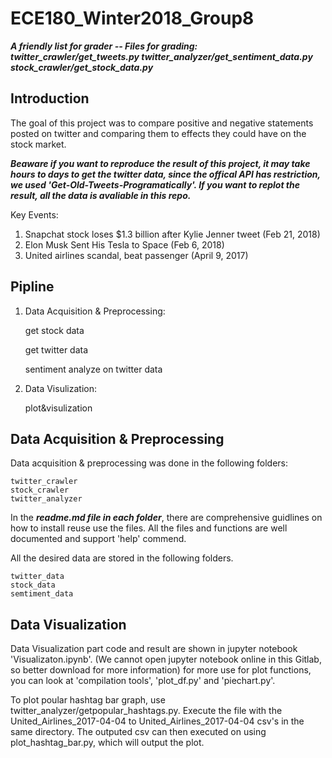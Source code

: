 # ECE180_Winter2018_Group8

***A friendly list for grader -- Files for grading:
twitter_crawler/get_tweets.py
twitter_analyzer/get_sentiment_data.py
stock_crawler/get_stock_data.py***

## Introduction

The goal of this project was to compare positive and negative statements posted on twitter and comparing them to effects they could have on the stock market.

***Beaware if you want to reproduce the result of this project, it may take hours to days to get the twitter data, since the offical API has restriction, we used 'Get-Old-Tweets-Programatically'. If you want to replot the result, all the data is avaliable in this repo.***

Key Events:
1. Snapchat stock loses $1.3 billion after Kylie Jenner tweet  (Feb 21, 2018)
2. Elon Musk Sent His Tesla to Space (Feb 6, 2018)
3. United airlines scandal, beat passenger (April 9, 2017)


## Pipline

1. Data Acquisition & Preprocessing:

	get stock data
	      
	get twitter data
	      
	sentiment analyze on twitter data

2. Data Visulization:

	plot&visulization


## Data Acquisition & Preprocessing

Data acquisition & preprocessing was done in the following folders:

```
twitter_crawler
stock_crawler
twitter_analyzer
```

In the ***readme.md file in each folder***, there are comprehensive guidlines on how to install reuse use the files. All the files and functions are well documented and support 'help' commend.

All the desired data are stored in the following folders.

```
twitter_data
stock_data
semtiment_data
```

## Data Visualization
Data Visualization part code and result are shown in jupyter notebook 'Visualizaton.ipynb'. 
(We cannot open jupyter notebook online in this Gitlab, so better download for more information)
for more use for plot functions, you can look at 'compilation tools', 'plot_df.py' and 'piechart.py'.

To plot poular hashtag bar graph, use twitter_analyzer/getpopular_hashtags.py.  Execute the
file with the United_Airlines_2017-04-04 to United_Airlines_2017-04-04  csv's in the same directory.  The outputed
csv can then executed on using plot_hashtag_bar.py, which will output the plot.